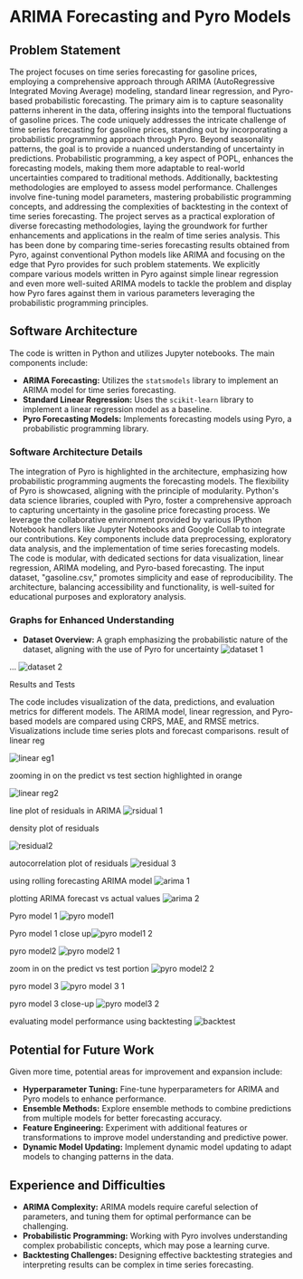 # ARIMA Forecasting and Pyro Models

## Problem Statement

The project focuses on time series forecasting for gasoline prices, employing a comprehensive approach through ARIMA (AutoRegressive Integrated Moving Average) modeling, standard linear regression, and Pyro-based probabilistic forecasting. The primary aim is to capture seasonality patterns inherent in the data, offering insights into the temporal fluctuations of gasoline prices. The code uniquely addresses the intricate challenge of time series forecasting for gasoline prices, standing out by incorporating a probabilistic programming approach through Pyro. Beyond seasonality patterns, the goal is to provide a nuanced understanding of uncertainty in predictions. Probabilistic programming, a key aspect of POPL, enhances the forecasting models, making them more adaptable to real-world uncertainties compared to traditional methods. Additionally, backtesting methodologies are employed to assess model performance. Challenges involve fine-tuning model parameters, mastering probabilistic programming concepts, and addressing the complexities of backtesting in the context of time series forecasting. The project serves as a practical exploration of diverse forecasting methodologies, laying the groundwork for further enhancements and applications in the realm of time series analysis. This has been done by comparing time-series forecasting results obtained from Pyro, against conventional Python models like ARIMA and focusing on the edge that Pyro provides for such problem statements. We explicitly compare various models written in Pyro against simple linear regression and even more well-suited ARIMA models to tackle the problem and display how Pyro fares against them in various parameters leveraging the probabilistic programming principles.

## Software Architecture

The code is written in Python and utilizes Jupyter notebooks. The main components include:
- **ARIMA Forecasting:** Utilizes the `statsmodels` library to implement an ARIMA model for time series forecasting.
- **Standard Linear Regression:** Uses the `scikit-learn` library to implement a linear regression model as a baseline.
- **Pyro Forecasting Models:** Implements forecasting models using Pyro, a probabilistic programming library.

### Software Architecture Details

The integration of Pyro is highlighted in the architecture, emphasizing how probabilistic programming augments the forecasting models. The flexibility of Pyro is showcased, aligning with the principle of modularity. Python's data science libraries, coupled with Pyro, foster a comprehensive approach to capturing uncertainty in the gasoline price forecasting process. We leverage the collaborative environment provided by various IPython Notebook handlers like Jupyter Notebooks and Google Collab to integrate our contributions. Key components include data preprocessing, exploratory data analysis, and the implementation of time series forecasting models. The code is modular, with dedicated sections for data visualization, linear regression, ARIMA modeling, and Pyro-based forecasting. The input dataset, "gasoline.csv," promotes simplicity and ease of reproducibility. The architecture, balancing accessibility and functionality, is well-suited for educational purposes and exploratory analysis.

### Graphs for Enhanced Understanding

- **Dataset Overview:** A graph emphasizing the probabilistic nature of the dataset, aligning with the use of Pyro for uncertainty
![dataset 1](https://github.com/DarshD4/POPL-group42/assets/142094108/c4e4e610-e78a-4132-a78c-22a4880bf62e)

...
![dataset 2](https://github.com/DarshD4/POPL-group42/assets/142094108/c0702bae-5f7c-4699-964c-b84a0e7266fb)

Results and Tests

The code includes visualization of the data, predictions, and evaluation metrics for different models. The ARIMA model, linear regression, and Pyro-based models are compared using CRPS, MAE, and RMSE metrics. Visualizations include time series plots and forecast comparisons.
result of linear reg

![linear eg1](https://github.com/DarshD4/POPL-group42/assets/142094108/f7335348-20a8-4643-a5ac-ca735ec07674)

zooming in on the predict vs test section highlighted in orange

![linear reg2](https://github.com/DarshD4/POPL-group42/assets/142094108/995141f8-b10d-4798-8573-a400fdfc5580)

line plot of residuals in ARIMA
![rsidual 1](https://github.com/DarshD4/POPL-group42/assets/142094108/8ec07d85-1204-4d88-b12c-5d5eb3132034)

density plot of residuals

![residual2](https://github.com/DarshD4/POPL-group42/assets/142094108/02982ce6-7253-4b4f-ac61-bfe682bf244e)

autocorrelation plot of residuals
![residual 3](https://github.com/DarshD4/POPL-group42/assets/142094108/c8d3346d-ebfe-4384-842c-3a7468750bfc)

using rolling forecasting ARIMA model
![arima 1](https://github.com/DarshD4/POPL-group42/assets/142094108/c3612618-3845-432a-8784-3e05b980ed88)

plotting ARIMA forecast vs actual values
![arima 2](https://github.com/DarshD4/POPL-group42/assets/142094108/6d963389-8fa1-40dc-99b4-5e29ae368611)

Pyro model 1
![pyro model1](https://github.com/DarshD4/POPL-group42/assets/142094108/470291a9-643f-4ba0-905b-da1c56b6bf4f)

Pyro model 1 close up![pyro model1 2](https://github.com/DarshD4/POPL-group42/assets/142094108/5d69af8b-8c43-4f5a-9610-f08d8a1cceb0)

pyro model2
![pyro model2 1](https://github.com/DarshD4/POPL-group42/assets/142094108/158f5071-2832-4330-a867-e8ddc345274a)

zoom in on the predict vs test portion
![pyro model2 2](https://github.com/DarshD4/POPL-group42/assets/142094108/995b4a69-cdcf-49b5-bff7-9046f6d405cf)

pyro model 3
![pyro model 3 1](https://github.com/DarshD4/POPL-group42/assets/142094108/9c841ac8-3d61-46a7-b732-185191e24dd3)

pyro model 3 close-up
![pyro model3 2](https://github.com/DarshD4/POPL-group42/assets/142094108/cfd90d75-499d-4c86-bb18-c24b9bf53539)

evaluating model performance using backtesting
![backtest](https://github.com/DarshD4/POPL-group42/assets/142094108/5fc29ef6-d9ca-456b-ba3d-7e90dd938234)

## Potential for Future Work

Given more time, potential areas for improvement and expansion include:

- **Hyperparameter Tuning:** Fine-tune hyperparameters for ARIMA and Pyro models to enhance performance.
- **Ensemble Methods:** Explore ensemble methods to combine predictions from multiple models for better forecasting accuracy.
- **Feature Engineering:** Experiment with additional features or transformations to improve model understanding and predictive power.
- **Dynamic Model Updating:** Implement dynamic model updating to adapt models to changing patterns in the data.

## Experience and Difficulties

- **ARIMA Complexity:** ARIMA models require careful selection of parameters, and tuning them for optimal performance can be challenging.
- **Probabilistic Programming:** Working with Pyro involves understanding complex probabilistic concepts, which may pose a learning curve.
- **Backtesting Challenges:** Designing effective backtesting strategies and interpreting results can be complex in time series forecasting.
